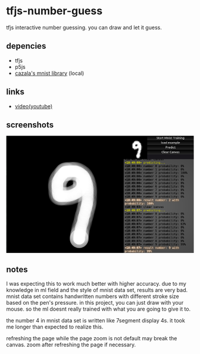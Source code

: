 # tfjs-number-guess
 tfjs interactive number guessing. you can draw and let it guess.

 ## depencies
 - tfjs
 - p5js
 - [cazala's mnist library](https://github.com/cazala/mnist) (local)
 
 ## links
 - [video(youtube)](https://youtu.be/kw6w2QdhvfU)


 ## screenshots
![project screenshot](screenshot.png)

## notes
I was expecting this to work much better with higher accuracy. due to my knowledge in ml field and the style of mnist data set, results are very bad. mnist data set contains handwritten numbers with different stroke size based on the pen's pressure. in this project, you can just draw with your mouse. so the ml doesnt really trained with what you are going to give it to.

the number 4 in mnist data set is written like 7segment display 4s. it took me longer than expected to realize this.

refreshing the page while the page zoom is not default may break the canvas. zoom after refreshing the page if necessary.
